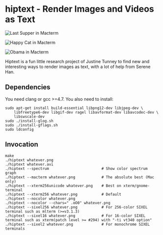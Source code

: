 # hiptext - Render Images and Videos as Text

![Last Supper in Macterm](http://i.imgur.com/7TfrQsL.png)

![Happy Cat in Macterm](http://i.imgur.com/cr7sSHh.png)

![Obama in Macterm](http://i.imgur.com/UnfnpMr.png)

Hiptext is a fun little research project of Justine Tunney to find new and
interesting ways to render images as text, with a lot of help from Serene Han.

## Dependencies

You need clang or gcc >=4.7. You also need to install:

    sudo apt-get install build-essential libpng12-dev libjpeg-dev \
        libfreetype6-dev libgif-dev ragel libavformat-dev libavcodec-dev \
        libswscale-dev
    sudo ./install-glog.sh
    sudo ./install-gflags.sh
    sudo ldconfig

## Invocation

    make
    ./hiptext whatever.png
    ./hiptext whatever.avi
    ./hiptext --spectrum                        # Show color spectrum graph
    ./hiptext --macterm whatever.png            # The absolute best (Mac only)
    ./hiptext --xterm256unicode whatever.png    # Best on xterm/gnome-terminal
    ./hiptext --xterm256 whatever.png           # Default
    ./hiptext --nocolor whatever.png
    ./hiptext --nocolor --chars=" .oO0" whatever.png
    ./hiptext --sixel256 whatever.png           # For 256-color SIXEL terminal such as mlterm (>=v3.1.3)
    ./hiptext --sixel16 whatever.png            # For 16-color SIXEL terminal such as xterm(patch level >= #294) with "-ti vt340 option"
    ./hiptext --sixel2 whatever.png             # For monochrome SIXEL terminals
